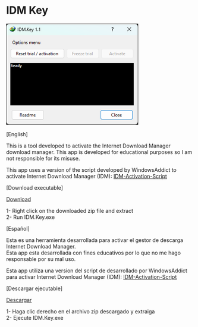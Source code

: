 # IDM Key

![IDM Key](IDM.Key/image.png)

[English]  

This is a tool developed to activate the Internet Download Manager download manager.
This app is developed for educational purposes so I am not responsible for its misuse.

This app uses a version of the script developed by WindowsAddict to activate Internet Download Manager (IDM): [IDM-Activation-Script](https://github.com/WindowsAddict/IDM-Activation-Script)

[Download executable]

[Download ](https://github.com/KrDev0/IDM-Key/releases/tag/Release/IDM.Key.zip)

1- Right click on the downloaded zip file and extract  
2- Run IDM.Key.exe

[Español]  

Esta es una herramienta desarrollada para activar el gestor de descarga Internet Download Manager.  
Esta app esta desarrollada con fines educativos por lo que no me hago responsable por su mal uso.

Esta app utiliza una version del script de desarrollado por WindowsAddict para activar Internet Download Manager (IDM): [IDM-Activation-Script](https://github.com/WindowsAddict/IDM-Activation-Script)

[Descargar ejecutable]

[Descargar](https://github.com/KrDev0/IDM-Key/releases/tag/Release/IDM.Key.zip)

1- Haga clic derecho en el archivo zip descargado y extraiga  
2- Ejecute IDM.Key.exe

